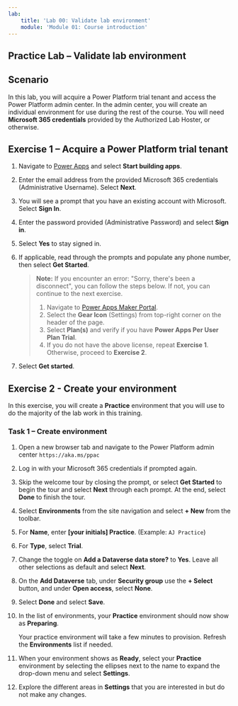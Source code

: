 ```yaml
---
lab:
    title: 'Lab 00: Validate lab environment'
    module: 'Module 01: Course introduction'
---
```


## Practice Lab – Validate lab environment

Scenario
--------

In this lab, you will acquire a Power Platform trial tenant and access the Power Platform admin center. In the admin center, you will create an individual environment for use during the rest of the course. You will need **Microsoft 365 credentials** provided by the Authorized Lab Hoster, or otherwise. 

Exercise 1 – Acquire a Power Platform trial tenant 
--------------------------------------------------

1.  Navigate to [Power Apps](https://powerapps.microsoft.com/) and select **Start building apps**. 

2.  Enter the email address from the provided Microsoft 365 credentials (Administrative Username). Select **Next**. 

3.  You will see a prompt that you have an existing account with Microsoft. Select **Sign In**. 

4.  Enter the password provided (Administrative Password) and select **Sign in**. 

5.  Select **Yes** to stay signed in.

7.  If applicable, read through the prompts and populate any phone number, then select **Get Started**.

    > **Note:** If you encounter an error: "Sorry, there's been a disconnect", you can follow the steps below. If not, you can continue to the next exercise.
    >
    > 1. Navigate to [Power Apps Maker Portal](https://make.powerapps.com).
    > 2. Select the **Gear Icon** (Settings) from top-right corner on the header of the page.
    > 3. Select **Plan(s)** and verify if you have **Power Apps Per User Plan Trial**. 
    > 4. If you do not have the above license, repeat **Exercise 1**. Otherwise, proceed to **Exercise 2**.

8. Select **Get started**.

Exercise 2 - Create your environment 
------------------------------------

In this exercise, you will create a **Practice** environment that you will use to do the majority of the lab work in this training. 

### Task 1 – Create environment

1.  Open a new browser tab and navigate to the Power Platform admin center `https://aka.ms/ppac` 
    
2.  Log in with your Microsoft 365 credentials if prompted again. 

3.  Skip the welcome tour by closing the prompt, or select **Get Started** to begin the tour and select **Next** through each prompt. At the end, select **Done** to finish the tour. 

4.  Select **Environments** from the site navigation and select **+ New** from the toolbar. 

5.  For **Name**, enter **[your initials] Practice**. (Example: `AJ Practice`) 
    
6.  For **Type**, select **Trial**. 
    
7.  Change the toggle on **Add a Dataverse data store?** to **Yes**. Leave all other selections as default and select **Next**. 

8.  On the **Add Dataverse** tab, under **Security group** use the **+ Select** button, and under **Open access**, select **None**.
    
9.  Select **Done** and select **Save**. 

10. In the list of environments, your **Practice** environment should now show as **Preparing**. 

    Your practice environment will take a few minutes to provision. Refresh the **Environments** list if needed.

11. When your environment shows as **Ready**, select your **Practice** environment by selecting the ellipses next to the name to expand the drop-down menu and select **Settings**. 

12. Explore the different areas in **Settings** that you are interested in but do not make any changes. 

